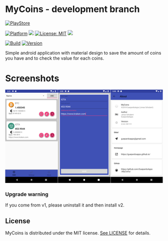 # MyCoins - development branch

[![PlayStore](https://img.shields.io/badge/PlayStore-MyCoins-blue.svg)](https://play.google.com/store/apps/details?id=guepardoapps.mycoins)

[![Platform](https://img.shields.io/badge/platform-Android-blue.svg)](https://www.android.com)
<a target="_blank" href="https://android-arsenal.com/api?level=17" title="API17+"><img src="https://img.shields.io/badge/API-17+-blue.svg" /></a>
[![License: MIT](https://img.shields.io/badge/License-MIT-blue.svg)](https://opensource.org/licenses/MIT)
<a target="_blank" href="https://www.paypal.me/GuepardoApps" title="Donate using PayPal"><img src="https://img.shields.io/badge/paypal-donate-blue.svg" /></a>

[![Build](https://img.shields.io/badge/build-passed-green.svg)](https://github.com/GuepardoApps-Releases/MyCoins/tree/develop/releases)
[![Version](https://img.shields.io/badge/version-v2.0.0.181111-blue.svg)](https://github.com/GuepardoApps-Releases/MyCoins/tree/develop/releases/v2.0.0.181111.apk)

Simple android application with material design to save the amount of coins you have and to check the value for each coins.

# Screenshots

![alt tag](https://github.com/GuepardoApps-Releases/MyCoins/blob/develop/screenshots/header_001.png)

### Upgrade warning
If you come from v1, please uninstall it and then install v2.

## License

MyCoins is distributed under the MIT license. [See LICENSE](LICENSE.md) for details.